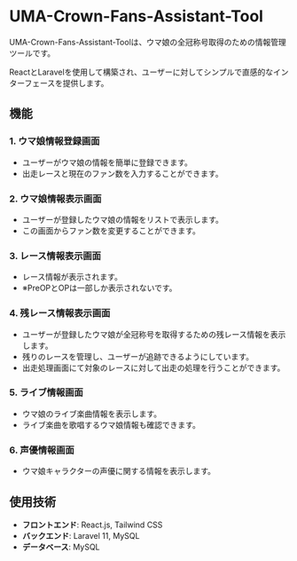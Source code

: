 # UMA-Crown-Fans-Assistant-Tool

UMA-Crown-Fans-Assistant-Toolは、ウマ娘の全冠称号取得のための情報管理ツールです。  
 
ReactとLaravelを使用して構築され、ユーザーに対してシンプルで直感的なインターフェースを提供します。

## 機能

### 1. ウマ娘情報登録画面
- ユーザーがウマ娘の情報を簡単に登録できます。
- 出走レースと現在のファン数を入力することができます。

### 2. ウマ娘情報表示画面
- ユーザーが登録したウマ娘の情報をリストで表示します。
- この画面からファン数を変更することができます。

### 3. レース情報表示画面
- レース情報が表示されます。
- ※PreOPとOPは一部しか表示されないです。

### 4. 残レース情報表示画面
- ユーザーが登録したウマ娘が全冠称号を取得するための残レース情報を表示します。
- 残りのレースを管理し、ユーザーが追跡できるようにしています。
- 出走処理画面にて対象のレースに対して出走の処理を行うことができます。

### 5. ライブ情報画面
- ウマ娘のライブ楽曲情報を表示します。
- ライブ楽曲を歌唱するウマ娘情報も確認できます。

### 6. 声優情報画面
- ウマ娘キャラクターの声優に関する情報を表示します。

## 使用技術

- **フロントエンド**: React.js, Tailwind CSS
- **バックエンド**: Laravel 11, MySQL
- **データベース**: MySQL

